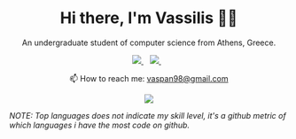 <h1 align='center'>
  Hi there, I'm Vassilis 👨‍💻
</h1>

<p align='center'>
  An undergraduate student of computer science from Athens, Greece.
</p>

<p align='center'>

  <a href="https://www.linkedin.com/in/vaspan98/">
    <img src="https://img.shields.io/badge/linkedin-%230077B5.svg?&style=for-the-badge&logo=linkedin&logoColor=white" />
  </a>&nbsp;&nbsp;
  <a href="https://instagram.com/vaspan98">
    <img src="https://img.shields.io/badge/instagram-%23E4405F.svg?&style=for-the-badge&logo=instagram&logoColor=white" />        
  </a>&nbsp;&nbsp;
</p>

<p align='center'>
  📫 How to reach me: <a href='mailto:vaspan98@gmail.com'>vaspan98@gmail.com</a>
</p>

<p align='center'>
  <img align="center" src="https://github-readme-stats.vercel.app/api/top-langs/?username=vaspan98&layout=compact&theme=material-palenight" /></p>

*NOTE: Top languages does not indicate my skill level, it's a github metric of which languages i have the most code on github.*
